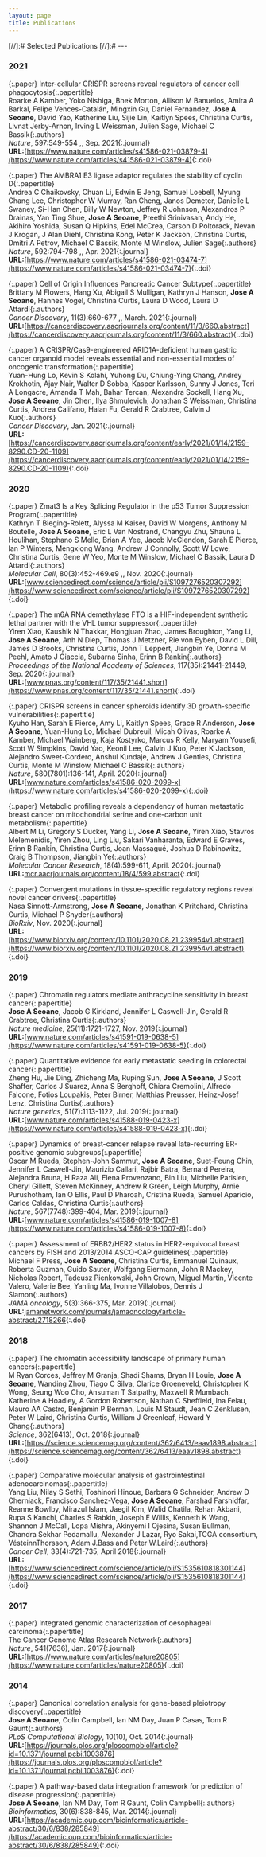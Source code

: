 ```yaml
---
layout: page
title: Publications
---
```


[//]:# Selected Publications
[//]:# ---

### 2021

{:.paper}
<span>Inter-cellular CRISPR screens reveal regulators of cancer cell phagocytosis</span>{:.papertitle}  
<span>Roarke A Kamber, Yoko Nishiga, Bhek Morton, Allison M Banuelos, Amira A Barkal, Felipe Vences-Catalán, Mingxin Gu, Daniel Fernandez, **Jose A Seoane**, David Yao, Katherine Liu, Sijie Lin, Kaitlyn Spees, Christina Curtis, Livnat Jerby-Arnon, Irving L Weissman, Julien Sage, Michael C Bassik</span>{:.authors}<br>
<span>_Nature_, 597:549-554 ,, Sep. 2021</span>{:.journal}  
<span>**URL:**[https://www.nature.com/articles/s41586-021-03879-4](https://www.nature.com/articles/s41586-021-03879-4)</span>{:.doi}

{:.paper}
<span>The AMBRA1 E3 ligase adaptor regulates the stability of cyclin D</span>{:.papertitle}  
<span>Andrea C Chaikovsky, Chuan Li, Edwin E Jeng, Samuel Loebell, Myung Chang Lee, Christopher W Murray, Ran Cheng, Janos Demeter, Danielle L Swaney, Si-Han Chen, Billy W Newton, Jeffrey R Johnson, Alexandros P Drainas, Yan Ting Shue, **Jose A Seoane**, Preethi Srinivasan, Andy He, Akihiro Yoshida, Susan Q Hipkins, Edel McCrea, Carson D Poltorack, Nevan J Krogan, J Alan Diehl, Christina Kong, Peter K Jackson, Christina Curtis, Dmitri A Petrov, Michael C Bassik, Monte M Winslow, Julien Sage</span>{:.authors}<br>
<span>_Nature_, 592:794-798 ,, Apr. 2021</span>{:.journal}  
<span>**URL:**[https://www.nature.com/articles/s41586-021-03474-7](https://www.nature.com/articles/s41586-021-03474-7)</span>{:.doi}

{:.paper}
<span>Cell of Origin Influences Pancreatic Cancer Subtype</span>{:.papertitle}  
<span>Brittany M Flowers, Hang Xu, Abigail S Mulligan, Kathryn J Hanson, **Jose A Seoane**, Hannes Vogel, Christina Curtis, Laura D Wood, Laura D Attardi</span>{:.authors}<br>
<span>_Cancer Discovery_, 11(3):660-677 ,, March. 2021</span>{:.journal}  
<span>**URL:**[https://cancerdiscovery.aacrjournals.org/content/11/3/660.abstract](https://cancerdiscovery.aacrjournals.org/content/11/3/660.abstract)</span>{:.doi}

{:.paper}
<span>A CRISPR/Cas9-engineered ARID1A-deficient human gastric cancer organoid model reveals essential and non-essential modes of oncogenic transformation</span>{:.papertitle}  
<span>Yuan-Hung Lo, Kevin S Kolahi, Yuhong Du, Chiung-Ying Chang, Andrey Krokhotin, Ajay Nair, Walter D Sobba, Kasper Karlsson, Sunny J Jones, Teri A Longacre, Amanda T Mah, Bahar Tercan, Alexandra Sockell, Hang Xu, **Jose A Seoane**, Jin Chen, Ilya Shmulevich, Jonathan S Weissman, Christina Curtis, Andrea Califano, Haian Fu, Gerald R Crabtree, Calvin J Kuo</span>{:.authors}<br>
<span>_Cancer Discovery_, Jan. 2021</span>{:.journal}  
<span>**URL:**[https://cancerdiscovery.aacrjournals.org/content/early/2021/01/14/2159-8290.CD-20-1109](https://cancerdiscovery.aacrjournals.org/content/early/2021/01/14/2159-8290.CD-20-1109)</span>{:.doi}



### 2020

{:.paper}
<span>Zmat3 Is a Key Splicing Regulator in the p53 Tumor Suppression Program</span>{:.papertitle}  
<span>Kathryn T Bieging-Rolett, Alyssa M Kaiser, David W Morgens, Anthony M Boutelle, **Jose A Seoane**, Eric L Van Nostrand, Changyu Zhu, Shauna L Houlihan, Stephano S Mello, Brian A Yee, Jacob McClendon, Sarah E Pierce, Ian P Winters, Mengxiong Wang, Andrew J Connolly, Scott W Lowe, Christina Curtis, Gene W Yeo, Monte M Winslow, Michael C Bassik, Laura D Attardi</span>{:.authors}<br>
<span>_Molecular Cell_, 80(3):452-469.e9 ,, Nov. 2020</span>{:.journal}  
<span>**URL:**[www.sciencedirect.com/science/article/pii/S1097276520307292](https://www.sciencedirect.com/science/article/pii/S1097276520307292)</span>{:.doi}

{:.paper}
<span>The m6A RNA demethylase FTO is a HIF-independent synthetic lethal partner with the VHL tumor suppressor</span>{:.papertitle}  
<span>Yiren Xiao, Kaushik N Thakkar, Hongjuan Zhao, James Broughton, Yang Li, **Jose A Seoane**, Anh N Diep, Thomas J Metzner, Rie von Eyben, David L Dill, James D Brooks, Christina Curtis, John T Leppert, Jiangbin Ye, Donna M Peehl, Amato J Giaccia, Subarna Sinha, Erinn B Rankin</span>{:.authors}<br>
<span>_Proceedings of the National Academy of Sciences_, 117(35):21441-21449, Sep. 2020</span>{:.journal}  
<span>**URL:**[www.pnas.org/content/117/35/21441.short](https://www.pnas.org/content/117/35/21441.short)</span>{:.doi}

{:.paper}
<span>CRISPR screens in cancer spheroids identify 3D growth-specific vulnerabilities</span>{:.papertitle}  
<span>Kyuho Han, Sarah E Pierce, Amy Li, Kaitlyn Spees, Grace R Anderson, **Jose A Seoane**, Yuan-Hung Lo, Michael Dubreuil, Micah Olivas, Roarke A Kamber, Michael Wainberg, Kaja Kostyrko, Marcus R Kelly, Maryam Yousefi, Scott W Simpkins, David Yao, Keonil Lee, Calvin J Kuo, Peter K Jackson, Alejandro Sweet-Cordero, Anshul Kundaje, Andrew J Gentles, Christina Curtis, Monte M Winslow, Michael C Bassik</span>{:.authors}<br>
<span>_Nature_, 580(7801):136-141, April. 2020</span>{:.journal}  
<span>**URL:**[www.nature.com/articles/s41586-020-2099-x](https://www.nature.com/articles/s41586-020-2099-x)</span>{:.doi}

{:.paper}
<span>Metabolic profiling reveals a dependency of human metastatic breast cancer on mitochondrial serine and one-carbon unit metabolism</span>{:.papertitle}  
<span>Albert M Li, Gregory S Ducker, Yang Li, **Jose A Seoane**, Yiren Xiao, Stavros Melemenidis, Yiren Zhou, Ling Liu, Sakari Vanharanta, Edward E Graves, Erinn B Rankin, Christina Curtis, Joan Massagué, Joshua D Rabinowitz, Craig B Thompson, Jiangbin Ye</span>{:.authors}<br>
<span>_Molecular Cancer Research_, 18(4):599-611, April. 2020</span>{:.journal}  
<span>**URL:**[mcr.aacrjournals.org/content/18/4/599.abstract](https://mcr.aacrjournals.org/content/18/4/599.abstract)</span>{:.doi}

{:.paper}
<span>Convergent mutations in tissue-specific regulatory regions reveal novel cancer drivers</span>{:.papertitle}  
<span>Nasa Sinnott-Armstrong, **Jose A Seoane**, Jonathan K Pritchard, Christina Curtis, Michael P Snyder</span>{:.authors}<br>
<span>_BioRxiv_,  Nov. 2020</span>{:.journal}  
<span>**URL:**[https://www.biorxiv.org/content/10.1101/2020.08.21.239954v1.abstract](https://www.biorxiv.org/content/10.1101/2020.08.21.239954v1.abstract)</span>{:.doi}

### 2019

{:.paper}
<span>Chromatin regulators mediate anthracycline sensitivity in breast cancer</span>{:.papertitle}  
<span>**Jose A Seoane**, Jacob G Kirkland, Jennifer L Caswell-Jin, Gerald R Crabtree, Christina Curtis</span>{:.authors}<br>
<span>_Nature medicine_, 25(11):1721-1727, Nov. 2019</span>{:.journal}  
<span>**URL:**[www.nature.com/articles/s41591-019-0638-5](https://www.nature.com/articles/s41591-019-0638-5)</span>{:.doi}

{:.paper}
<span>Quantitative evidence for early metastatic seeding in colorectal cancer</span>{:.papertitle}  
<span>Zheng Hu, Jie Ding, Zhicheng Ma, Ruping Sun, **Jose A Seoane**, J Scott Shaffer, Carlos J Suarez, Anna S Berghoff, Chiara Cremolini, Alfredo Falcone, Fotios Loupakis, Peter Birner, Matthias Preusser, Heinz-Josef Lenz, Christina Curtis</span>{:.authors}<br>
<span>_Nature genetics_, 51(7):1113-1122, Jul. 2019</span>{:.journal}  
<span>**URL:**[www.nature.com/articles/s41588-019-0423-x](https://www.nature.com/articles/s41588-019-0423-x)</span>{:.doi}

{:.paper}
<span>Dynamics of breast-cancer relapse reveal late-recurring ER-positive genomic subgroups</span>{:.papertitle}  
<span>Oscar M Rueda, Stephen-John Sammut, **Jose A Seoane**, Suet-Feung Chin, Jennifer L Caswell-Jin, Maurizio Callari, Rajbir Batra, Bernard Pereira, Alejandra Bruna, H Raza Ali, Elena Provenzano, Bin Liu, Michelle Parisien, Cheryl Gillett, Steven McKinney, Andrew R Green, Leigh Murphy, Arnie Purushotham, Ian O Ellis, Paul D Pharoah, Cristina Rueda, Samuel Aparicio, Carlos Caldas, Christina Curtis</span>{:.authors}<br>
<span>_Nature_, 567(7748):399-404, Mar. 2019</span>{:.journal}  
<span>**URL:**[www.nature.com/articles/s41586-019-1007-8](https://www.nature.com/articles/s41586-019-1007-8)</span>{:.doi}

{:.paper}
<span>Assessment of ERBB2/HER2 status in HER2-equivocal breast cancers by FISH and 2013/2014 ASCO-CAP guidelines</span>{:.papertitle}  
<span>Michael F Press, **Jose A Seoane**, Christina Curtis, Emmanuel Quinaux, Roberta Guzman, Guido Sauter, Wolfgang Eiermann, John R Mackey, Nicholas Robert, Tadeusz Pienkowski, John Crown, Miguel Martin, Vicente Valero, Valerie Bee, Yanling Ma, Ivonne Villalobos, Dennis J Slamon</span>{:.authors}<br>
<span>_JAMA oncology_, 5(3):366-375, Mar. 2019</span>{:.journal}  
<span>**URL:**[jamanetwork.com/journals/jamaoncology/article-abstract/2718266](https://jamanetwork.com/journals/jamaoncology/article-abstract/2718266)</span>{:.doi}

### 2018

{:.paper}
<span>The chromatin accessibility landscape of primary human cancers</span>{:.papertitle}  
<span>M Ryan Corces, Jeffrey M Granja, Shadi Shams, Bryan H Louie, **Jose A Seoane**, Wanding Zhou, Tiago C Silva, Clarice Groeneveld, Christopher K Wong, Seung Woo Cho, Ansuman T Satpathy, Maxwell R Mumbach, Katherine A Hoadley, A Gordon Robertson, Nathan C Sheffield, Ina Felau, Mauro AA Castro, Benjamin P Berman, Louis M Staudt, Jean C Zenklusen, Peter W Laird, Christina Curtis, William J Greenleaf, Howard Y Chang</span>{:.authors}<br>
<span>_Science_, 362(6413), Oct. 2018</span>{:.journal}  
<span>**URL:**[https://science.sciencemag.org/content/362/6413/eaav1898.abstract](https://science.sciencemag.org/content/362/6413/eaav1898.abstract)</span>{:.doi}

{:.paper}
<span>Comparative molecular analysis of gastrointestinal adenocarcinomas</span>{:.papertitle}  
<span>Yang Liu, Nilay S Sethi, Toshinori Hinoue, Barbara G Schneider, Andrew D Cherniack, Francisco Sanchez-Vega, **Jose A Seoane**, Farshad Farshidfar, Reanne Bowlby, Mirazul Islam, Jaegil Kim, Walid Chatila, Rehan Akbani, Rupa S Kanchi, Charles S Rabkin, Joseph E Willis, Kenneth K Wang, Shannon J McCall, Lopa Mishra, Akinyemi I Ojesina, Susan Bullman, Chandra Sekhar Pedamallu, Alexander J Lazar, Ryo Sakai,TCGA consortium, VésteinnThorsson, Adam J.Bass and Peter W.Laird</span>{:.authors}<br>
<span>_Cancer Cell_, 33(4):721-735, April 2018</span>{:.journal}  
<span>**URL:**[https://www.sciencedirect.com/science/article/pii/S1535610818301144](https://www.sciencedirect.com/science/article/pii/S1535610818301144)</span>{:.doi}

### 2017

{:.paper}
<span>Integrated genomic characterization of oesophageal carcinoma</span>{:.papertitle}  
<span>The Cancer Genome Atlas Research Network</span>{:.authors}<br>
<span>_Nature_, 541(7636), Jan. 2017</span>{:.journal}  
<span>**URL:**[https://www.nature.com/articles/nature20805](https://www.nature.com/articles/nature20805)</span>{:.doi}

### 2014

{:.paper}
<span>Canonical correlation analysis for gene-based pleiotropy discovery</span>{:.papertitle}  
<span>**Jose A Seoane**, Colin Campbell, Ian NM Day, Juan P Casas, Tom R Gaunt</span>{:.authors}<br>
<span>_PLoS Computational Biology_, 10(10), Oct. 2014</span>{:.journal}  
<span>**URL:**[https://journals.plos.org/ploscompbiol/article?id=10.1371/journal.pcbi.1003876](https://journals.plos.org/ploscompbiol/article?id=10.1371/journal.pcbi.1003876)</span>{:.doi}

{:.paper}
<span>A pathway-based data integration framework for prediction of disease progression</span>{:.papertitle}  
<span>**Jose A Seoane**, Ian NM Day, Tom R Gaunt, Colin Campbell</span>{:.authors}<br>
<span>_Bioinformatics_, 30(6):838-845, Mar. 2014</span>{:.journal}  
<span>**URL:**[https://academic.oup.com/bioinformatics/article-abstract/30/6/838/285849](https://academic.oup.com/bioinformatics/article-abstract/30/6/838/285849)</span>{:.doi}





